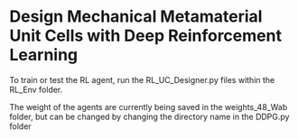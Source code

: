
# Design Mechanical Metamaterial Unit Cells with Deep Reinforcement Learning

To train or test the RL agent, run the RL_UC_Designer.py files within the RL_Env folder.

The weight of the agents are currently being saved in the weights_48_Wab folder, but can be changed by changing the directory name in the DDPG.py folder
